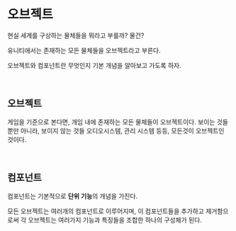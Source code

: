 # 오브젝트

현실 세계를 구상하는 물체들을 뭐라고 부를까? 물건?

유니티에서는 존재하는 모든 물체들을 오브젝트라고 부른다.

오브젝트와 컴포넌트란 무엇인지 기본 개념을 알아보고 가도록 하자.

<br>

## 오브젝트

게임을 기준으로 본다면, 개임 내에 존재하는 모든 물체들이 오브젝트이다. 
보이는 것들 뿐만 아니라, 보이지 않는 것들 오디오시스템, 관리 시스템 등등, 모든것이 오브젝트인 것이다.

<br>


## 컴포넌트

컴포넌트는 기본적으로 **단위 기능**의 개념을 가진다.

모든 오브젝트는 여러개의 컴포넌트로 이루어지며, 이 컴포넌트들을 추가하고 제거함으로써 각 오브젝트는 여러가지 기능과 특징들을 조합한 하나의 구성체가 된다.

<br>